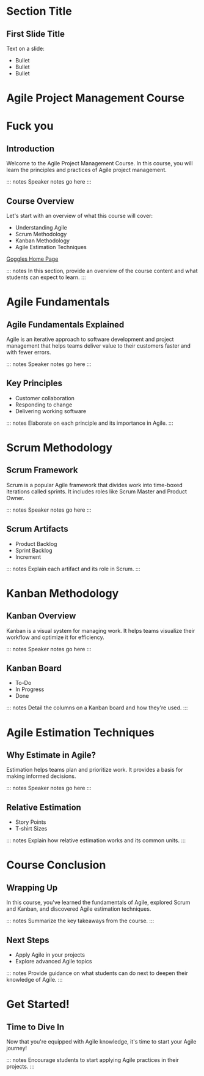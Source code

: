 # Section Title

## First Slide Title
Text on a slide:

- Bullet
- Bullet
- Bullet

# Agile Project Management Course

# Fuck you

## Introduction
Welcome to the Agile Project Management Course. In this course, you will learn the principles and practices of Agile project management.

::: notes
Speaker notes go here
:::

## Course Overview
Let's start with an overview of what this course will cover:

- Understanding Agile
- Scrum Methodology
- Kanban Methodology
- Agile Estimation Techniques

[Goggles Home Page](https://www.Google.com)

::: notes
In this section, provide an overview of the course content and what students can expect to learn.
:::

# Agile Fundamentals

## Agile Fundamentals Explained
Agile is an iterative approach to software development and project management that helps teams deliver value to their customers faster and with fewer errors.

::: notes
Speaker notes go here
:::

## Key Principles

- Customer collaboration
- Responding to change
- Delivering working software

::: notes
Elaborate on each principle and its importance in Agile.
:::

# Scrum Methodology

## Scrum Framework
Scrum is a popular Agile framework that divides work into time-boxed iterations called sprints. It includes roles like Scrum Master and Product Owner.

::: notes
Speaker notes go here
:::

## Scrum Artifacts

- Product Backlog
- Sprint Backlog
- Increment

::: notes
Explain each artifact and its role in Scrum.
:::

# Kanban Methodology

## Kanban Overview

Kanban is a visual system for managing work. It helps teams visualize their workflow and optimize it for efficiency.

::: notes
Speaker notes go here
:::

## Kanban Board

- To-Do
- In Progress
- Done

::: notes
Detail the columns on a Kanban board and how they're used.
:::

# Agile Estimation Techniques

## Why Estimate in Agile?

Estimation helps teams plan and prioritize work. It provides a basis for making informed decisions.

::: notes
Speaker notes go here
:::

## Relative Estimation

- Story Points
- T-shirt Sizes

::: notes
Explain how relative estimation works and its common units.
:::

# Course Conclusion

## Wrapping Up
In this course, you've learned the fundamentals of Agile, explored Scrum and Kanban, and discovered Agile estimation techniques.

::: notes
Summarize the key takeaways from the course.
:::

## Next Steps

- Apply Agile in your projects
- Explore advanced Agile topics

::: notes
Provide guidance on what students can do next to deepen their knowledge of Agile.
:::

# Get Started!

## Time to Dive In
Now that you're equipped with Agile knowledge, it's time to start your Agile journey!

::: notes
Encourage students to start applying Agile practices in their projects.
:::

